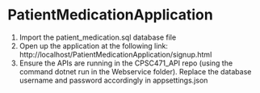 # PatientMedicationApplication

1. Import the patient_medication.sql database file
2. Open up the application at the following link: http://localhost/PatientMedicationApplication/signup.html
3. Ensure the APIs are running in the CPSC471_API repo (using the command dotnet run in the Webservice folder). Replace the database username and password accordingly in appsettings.json 

